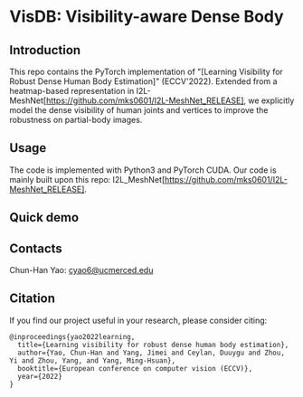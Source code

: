 # VisDB: Visibility-aware Dense Body



## Introduction

This repo contains the PyTorch implementation of "[Learning Visibility for Robust Dense Human Body Estimation]" (ECCV'2022). Extended from a heatmap-based representation in I2L-MeshNet[https://github.com/mks0601/I2L-MeshNet_RELEASE], we explicitly model the dense visibility of human joints and vertices to improve the robustness on partial-body images. 


## Usage

The code is implemented with Python3 and PyTorch CUDA. Our code is mainly built upon this repo: I2L_MeshNet[https://github.com/mks0601/I2L-MeshNet_RELEASE].


## Quick demo



## Contacts

Chun-Han Yao: <cyao6@ucmerced.edu>



## Citation

If you find our project useful in your research, please consider citing:

```
@inproceedings{yao2022learning,
  title={Learning visibility for robust dense human body estimation},
  author={Yao, Chun-Han and Yang, Jimei and Ceylan, Duuygu and Zhou, Yi and Zhou, Yang, and Yang, Ming-Hsuan},
  booktitle={European conference on computer vision (ECCV)},
  year={2022}
}
```